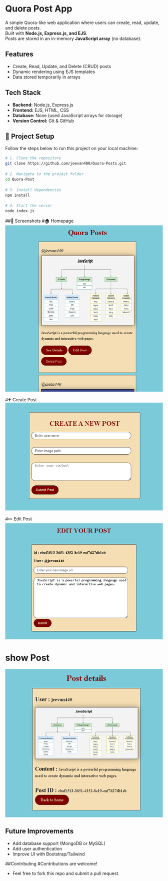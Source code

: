 # Quora Post App

A simple Quora-like web application where users can create, read, update, and delete posts.  
Built with **Node.js, Express.js, and EJS**.  
Posts are stored in an in-memory **JavaScript array** (no database).

## Features
- Create, Read, Update, and Delete (CRUD) posts
- Dynamic rendering using EJS templates
- Data stored temporarily in arrays

## Tech Stack
- **Backend:** Node.js, Express.js
- **Frontend:** EJS, HTML, CSS
- **Database:** None (used JavaScript arrays for storage)
- **Version Control:** Git & GitHub

## 📂 Project Setup

Follow the steps below to run this project on your local machine:

```bash
# 1. Clone the repository
git clone https://github.com/jeevan400/Quora-Posts.git

# 2. Navigate to the project folder
cd Quora-Post

# 3. Install dependencies
npm install

# 4. Start the server
node index.js
```

##📸 Screenshots
#🏠 Homepage
![home page](./public/image/home.png)

#➕ Create Post
![Create page](./public/image/create.png)

#✏️ Edit Post
![Edit page](./public/image/edit.png)

# show Post
![show page](./public/image/show.png)

## Future Improvements
- Add database support (MongoDB or MySQL)
- Add user authentication
- Improve UI with Bootstrap/Tailwind

##Contributing
#Contributions are welcome!
- Feel free to fork this repo and submit a pull request.
